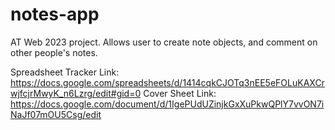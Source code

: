 # notes-app
AT Web 2023 project. Allows user to create note objects, and comment on other people's notes.

Spreadsheet Tracker Link: https://docs.google.com/spreadsheets/d/1414cqkCJOTq3nEE5eFOLuKAXCrwjfcjrMwyK_n6Lzrg/edit#gid=0 
Cover Sheet Link: https://docs.google.com/document/d/1IgePUdUZinjkGxXuPkwQPlY7vvON7iNaJf07mOU5Csg/edit
